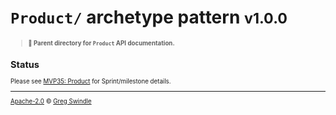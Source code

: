 # `Product/` archetype pattern <small>v1.0.0<small>
> **:open_file_folder: Parent directory for `Product` API documentation.**

## Status

Please see [MVP35: Product](https://github.com/commonality/archetypes/milestone/5) for Sprint/milestone details.

---

[Apache-2.0][license-url] © [Greg Swindle](https://githbub.com/gregswindle)

[license-url]: /LICENSE
